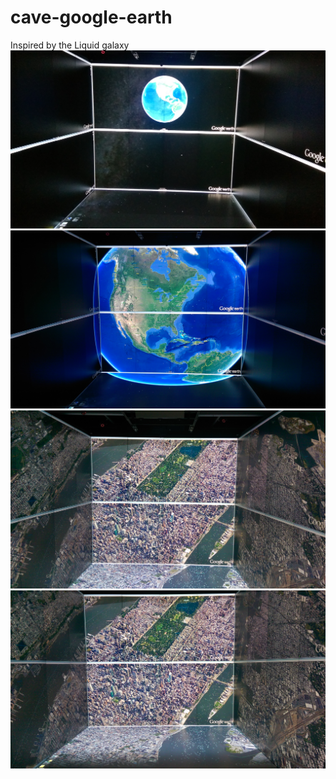 # cave-google-earth
Inspired by the Liquid galaxy
![Xpress Website](https://github.com/iebeid/cave-google-earth/blob/master/IMAG0292.jpg "Xpress Website")
![Xpress Website](https://github.com/iebeid/cave-google-earth/blob/master/IMAG0293.jpg "Xpress Website")
![Xpress Website](https://github.com/iebeid/cave-google-earth/blob/master/IMAG0294.jpg "Xpress Website")
![Xpress Website](https://github.com/iebeid/cave-google-earth/blob/master/IMAG0295.jpg "Xpress Website")
